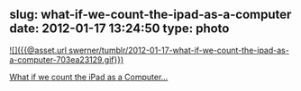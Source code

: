 slug: what-if-we-count-the-ipad-as-a-computer
date: 2012-01-17 13:24:50
type: photo
---

[![]({{@asset.url swerner/tumblr/2012-01-17-what-if-we-count-the-ipad-as-a-computer-703ea23129.gif}})](http://www.appleoutsider.de/2012/01/15/what-if-we-count-the-ipad-as-a-computer/)

[What if we count the iPad as a Computer…](http://www.appleoutsider.de/2012/01/15/what-if-we-count-the-ipad-as-a-computer/)
